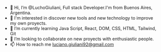 - 👋 Hi, I’m @LuchoGiuliani, Full stack Developer.I'm from Buenos Aires, Argentina.
- 👀 I'm interested in discover new tools and new technology to improve my own proyects.
- 🌱 I’m currently learning Java Script, React, DOM, CSS, HTML, Tailwind, Git
- 💞️ I’m looking to collaborate on new proyects with enthusiastic people.
- 📫 How to reach me luciano.giuliani92@gmail.com

<!---
LuchoGiuliani/LuchoGiuliani is a ✨ special ✨ repository because its `README.md` (this file) appears on your GitHub profile.
You can click the Preview link to take a look at your changes.
--->
